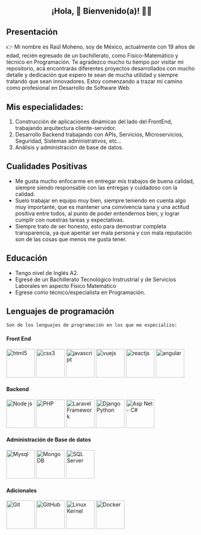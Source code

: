 <h2 align="center">¡Hola, 👊 Bienvenido(a)! 👋😼 </h2>

## Presentación
👉 Mi nombre es Raúl Moheno, soy de México, actualmente con 19 años de edad, recién egresado de un bachillerato, como Físico-Matemático y técnico en Programación. Te agradezco mucho tu tiempo por visitar mi repositorio, acá encontrarás diferentes proyectos desarrollados con mucho detalle y dedicación que espero te sean de mucha utilidad y siempre tratando que sean innovadores. Estoy comenzando a trazar mi camino como profesional en Desarrollo de Software Web.

## Mis especialidades:
1. Construcción de aplicaciones dinámicas del lado del FrontEnd, trabajando arquitectura cliente-servidor.
2. Desarrollo Backend trabajando con APIs, Servicios, Microservicios, Seguridad, Sistemas administrativos, etc...
3. Análisis y administración de base de datos.

## Cualidades Positivas
- Me gusta mucho enfocarme en entregar mis trabajos de buena calidad, siempre siendo responsable con las entregas y cuidadoso con la calidad.
- Suelo trabajar en equipo muy bien, siempre teniendo en cuenta algo muy importante, que es mantener una convivencia sana y una actitud positiva entre todos, al punto de poder entendernos bien, y lograr cumplir con nuestras tareas y expectativas.
- Siempre trato de ser honesto, esto para demostrar completa transparencia, ya que apentar ser mala persona y con mala reputación son de las cosas que menos me gusta tener.

## Educación
- Tengo nivel de Inglés A2.
- Egresé de un Bachillerato Tecnológico Instrustrial y de Servicios Laborales en aspecto Físico Matemático
- Egrese como técnico/especialista en Programación.

## Lenguajes de programación
```
Son de los lenguajes de programación en los que me especializo:
```
#### Front End
<a target="_blank" rel="noopener noreferrer" href="https://developer.mozilla.org/es/docs/Glossary/HTML5"><img src="https://camo.githubusercontent.com/e6ffccbe3d0404e65655b6b8f964de87e0277310ad617730039482ccb7c3ea14/68747470733a2f2f63646e2e69636f6e2d69636f6e732e636f6d2f69636f6e73322f31372f504e472f3235362f736f6369616c5f68746d6c355f313937302e706e67" alt="html5" data-canonical-src="https://cdn.icon-icons.com/icons2/17/PNG/256/social_html5_1970.png" style="max-width: 100%;" width="75" height="75"></a>
<a target="_blank" rel="noopener noreferrer" href="https://developer.mozilla.org/es/docs/Learn/CSS"><img src="https://camo.githubusercontent.com/3aba05ae1c889f6298db20ab2526351fc93b3e134e3128315b35bc961f01693d/68747470733a2f2f63646e2e69636f6e2d69636f6e732e636f6d2f69636f6e73322f3130302f504e472f3235362f637373335f736f6369616c6e6574776f726b5f31373435302e706e67" alt="css3" data-canonical-src="https://cdn.icon-icons.com/icons2/100/PNG/256/css3_socialnetwork_17450.png" style="max-width: 100%;" width="75" height="75"></a> <a target="_blank" rel="noopener noreferrer" href="https://developer.mozilla.org/es/docs/Web/JavaScript"><img src="https://cdn.icon-icons.com/icons2/2108/PNG/512/javascript_icon_130900.png" alt="javascript" data-canonical-src="https://cdn.icon-icons.com/icons2/100/PNG/256/css3_socialnetwork_17450.png" style="max-width: 100%;" width="75" height="75"></a> <a target="_blank" rel="noopener noreferrer" href="https://vuejs.org/"><img src="https://cdn.icon-icons.com/icons2/2415/PNG/512/vuejs_original_logo_icon_146304.png" alt="vuejs" data-canonical-src="https://cdn.icon-icons.com/icons2/100/PNG/256/css3_socialnetwork_17450.png" style="max-width: 100%;" width="75" height="75"></a> <a target="_blank" rel="noopener noreferrer" href="https://es.reactjs.org/"><img src="https://cdn.icon-icons.com/icons2/2415/PNG/512/react_original_logo_icon_146374.png" alt="reactjs" data-canonical-src="https://cdn.icon-icons.com/icons2/100/PNG/256/css3_socialnetwork_17450.png" style="max-width: 100%;" width="75" height="75"></a> <a target="_blank" rel="noopener noreferrer" href="https://angular.io/docs"><img src="https://cdn.icon-icons.com/icons2/2699/PNG/512/angular_logo_icon_169595.png" alt="angular" data-canonical-src="https://cdn.icon-icons.com/icons2/100/PNG/256/css3_socialnetwork_17450.png" style="max-width: 100%;" width="75" height="75"></a>

#### Backend
<a target="_blank" rel="noopener noreferrer" href="https://nodejs.org/es/docs/"><img src="https://upload.wikimedia.org/wikipedia/commons/d/d9/Node.js_logo.svg" alt="Node js" data-canonical-src="https://cdn.icon-icons.com/icons2/17/PNG/256/social_html5_1970.png" style="max-width: 100%;" width="75" height="75"></a> <a target="_blank" rel="noopener noreferrer" href="https://www.php.net/docs.php"><img src="https://cdn.icon-icons.com/icons2/2107/PNG/512/file_type_php_icon_130266.png" alt="PHP" data-canonical-src="https://cdn.icon-icons.com/icons2/17/PNG/256/social_html5_1970.png" style="max-width: 100%;" width="75" height="75"></a> <a target="_blank" rel="noopener noreferrer" href="https://laravel.com/"><img src="https://cdn.icon-icons.com/icons2/2415/PNG/512/laravel_plain_logo_icon_146438.png" alt="Laravel Framework" data-canonical-src="https://cdn.icon-icons.com/icons2/17/PNG/256/social_html5_1970.png" style="max-width: 100%;" width="75" height="75"></a> <a target="_blank" rel="noopener noreferrer" href="https://www.djangoproject.com/start/"><img src="https://cdn.icon-icons.com/icons2/2107/PNG/512/file_type_django_icon_130645.png" alt="Django Python" data-canonical-src="https://cdn.icon-icons.com/icons2/17/PNG/256/social_html5_1970.png" style="max-width: 100%;" width="75" height="75"></a> <a target="_blank" rel="noopener noreferrer" href="https://docs.microsoft.com/en-us/aspnet/core/?view=aspnetcore-6.0"><img src="https://cdn.icon-icons.com/icons2/75/PNG/128/file_asp_14703.png" alt="Asp Net - C#" data-canonical-src="https://cdn.icon-icons.com/icons2/17/PNG/256/social_html5_1970.png" style="max-width: 100%;" width="75" height="75"></a>
 
#### Administración de Base de datos
<a target="_blank" rel="noopener noreferrer" href="https://dev.mysql.com/doc/"><img src="https://cdn.icon-icons.com/icons2/2415/PNG/512/mysql_original_wordmark_logo_icon_146417.png" alt="Mysql" data-canonical-src="https://cdn.icon-icons.com/icons2/17/PNG/256/social_html5_1970.png" style="max-width: 100%;" width="75" height="75"></a> <a target="_blank" rel="noopener noreferrer" href="https://docs.mongodb.com/"><img src="https://cdn.icon-icons.com/icons2/2107/PNG/512/file_type_mongo_icon_130383.png" alt="Mongo DB" data-canonical-src="https://cdn.icon-icons.com/icons2/17/PNG/256/social_html5_1970.png" style="max-width: 100%;" width="75" height="75"></a> <a target="_blank" rel="noopener noreferrer" href="https://docs.microsoft.com/en-us/sql/sql-server/?view=sql-server-ver15"><img src="https://cdn.icon-icons.com/icons2/9/PNG/256/sql_racer_gamedatabase_sql_1526.png" alt="SQL Server" data-canonical-src="https://cdn.icon-icons.com/icons2/17/PNG/256/social_html5_1970.png" style="max-width: 100%;" width="75" height="75"></a>

#### Adicionales
<a target="_blank" rel="noopener noreferrer" href="https://git-scm.com/doc"><img src="https://cdn.icon-icons.com/icons2/2107/PNG/512/file_type_git_icon_130581.png" alt="Git" data-canonical-src="https://cdn.icon-icons.com/icons2/17/PNG/256/social_html5_1970.png" style="max-width: 100%;" width="75" height="75"></a> <a target="_blank" rel="noopener noreferrer" href="https://docs.github.com/es"><img src="https://cdn.icon-icons.com/icons2/673/PNG/512/github_icon-icons.com_60477.png" alt="GitHub" data-canonical-src="https://cdn.icon-icons.com/icons2/17/PNG/256/social_html5_1970.png" style="max-width: 100%;" width="75" height="75"></a> <a target="_blank" rel="noopener noreferrer" href="https://www.kernel.org/doc/html/latest/"><img src="https://cdn.icon-icons.com/icons2/46/PNG/128/linux_penguin_animal_9362.png" alt="Linux Kernel" data-canonical-src="https://cdn.icon-icons.com/icons2/17/PNG/256/social_html5_1970.png" style="max-width: 100%;" width="75" height="75"></a> <a target="_blank" rel="noopener noreferrer" href="https://docs.docker.com/"><img src="https://cdn.icon-icons.com/icons2/2107/PNG/512/file_type_docker_icon_130643.png" alt="Docker" data-canonical-src="https://cdn.icon-icons.com/icons2/17/PNG/256/social_html5_1970.png" style="max-width: 100%;" width="75" height="75"></a>


